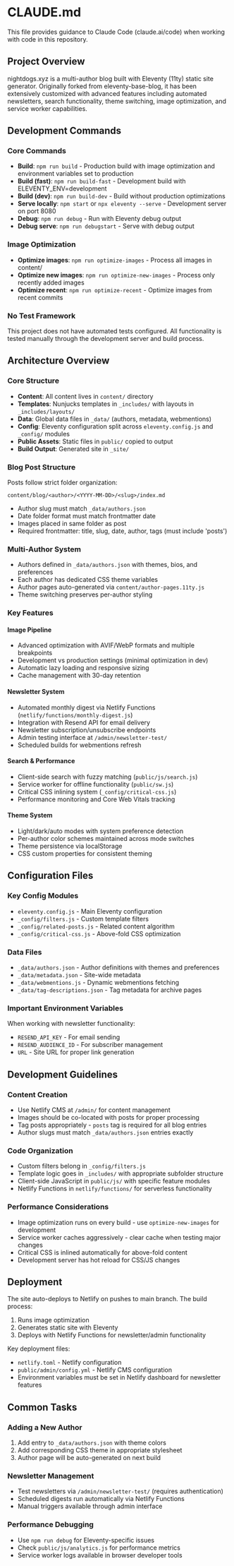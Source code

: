 # CLAUDE.md

This file provides guidance to Claude Code (claude.ai/code) when working with code in this repository.

## Project Overview

nightdogs.xyz is a multi-author blog built with Eleventy (11ty) static site generator. Originally forked from eleventy-base-blog, it has been extensively customized with advanced features including automated newsletters, search functionality, theme switching, image optimization, and service worker capabilities.

## Development Commands

### Core Commands
- **Build**: `npm run build` - Production build with image optimization and environment variables set to production
- **Build (fast)**: `npm run build-fast` - Development build with ELEVENTY_ENV=development 
- **Build (dev)**: `npm run build-dev` - Build without production optimizations
- **Serve locally**: `npm start` or `npx eleventy --serve` - Development server on port 8080
- **Debug**: `npm run debug` - Run with Eleventy debug output
- **Debug serve**: `npm run debugstart` - Serve with debug output

### Image Optimization
- **Optimize images**: `npm run optimize-images` - Process all images in content/
- **Optimize new images**: `npm run optimize-new-images` - Process only recently added images
- **Optimize recent**: `npm run optimize-recent` - Optimize images from recent commits

### No Test Framework
This project does not have automated tests configured. All functionality is tested manually through the development server and build process.

## Architecture Overview

### Core Structure
- **Content**: All content lives in `content/` directory
- **Templates**: Nunjucks templates in `_includes/` with layouts in `_includes/layouts/`
- **Data**: Global data files in `_data/` (authors, metadata, webmentions)
- **Config**: Eleventy configuration split across `eleventy.config.js` and `_config/` modules
- **Public Assets**: Static files in `public/` copied to output
- **Build Output**: Generated site in `_site/`

### Blog Post Structure
Posts follow strict folder organization:
```
content/blog/<author>/<YYYY-MM-DD>/<slug>/index.md
```
- Author slug must match `_data/authors.json`
- Date folder format must match frontmatter date
- Images placed in same folder as post
- Required frontmatter: title, slug, date, author, tags (must include 'posts')

### Multi-Author System
- Authors defined in `_data/authors.json` with themes, bios, and preferences
- Each author has dedicated CSS theme variables
- Author pages auto-generated via `content/author-pages.11ty.js`
- Theme switching preserves per-author styling

### Key Features

#### Image Pipeline
- Advanced optimization with AVIF/WebP formats and multiple breakpoints
- Development vs production settings (minimal optimization in dev)
- Automatic lazy loading and responsive sizing
- Cache management with 30-day retention

#### Newsletter System
- Automated monthly digest via Netlify Functions (`netlify/functions/monthly-digest.js`)
- Integration with Resend API for email delivery
- Newsletter subscription/unsubscribe endpoints
- Admin testing interface at `/admin/newsletter-test/`
- Scheduled builds for webmentions refresh

#### Search & Performance
- Client-side search with fuzzy matching (`public/js/search.js`)
- Service worker for offline functionality (`public/sw.js`)
- Critical CSS inlining system (`_config/critical-css.js`)
- Performance monitoring and Core Web Vitals tracking

#### Theme System
- Light/dark/auto modes with system preference detection
- Per-author color schemes maintained across mode switches
- Theme persistence via localStorage
- CSS custom properties for consistent theming

## Configuration Files

### Key Config Modules
- `eleventy.config.js` - Main Eleventy configuration
- `_config/filters.js` - Custom template filters
- `_config/related-posts.js` - Related content algorithm
- `_config/critical-css.js` - Above-fold CSS optimization

### Data Files
- `_data/authors.json` - Author definitions with themes and preferences
- `_data/metadata.json` - Site-wide metadata
- `_data/webmentions.js` - Dynamic webmentions fetching
- `_data/tag-descriptions.json` - Tag metadata for archive pages

### Important Environment Variables
When working with newsletter functionality:
- `RESEND_API_KEY` - For email sending
- `RESEND_AUDIENCE_ID` - For subscriber management
- `URL` - Site URL for proper link generation

## Development Guidelines

### Content Creation
- Use Netlify CMS at `/admin/` for content management
- Images should be co-located with posts for proper processing
- Tag posts appropriately - `posts` tag is required for all blog entries
- Author slugs must match `_data/authors.json` entries exactly

### Code Organization
- Custom filters belong in `_config/filters.js`
- Template logic goes in `_includes/` with appropriate subfolder structure
- Client-side JavaScript in `public/js/` with specific feature modules
- Netlify Functions in `netlify/functions/` for serverless functionality

### Performance Considerations
- Image optimization runs on every build - use `optimize-new-images` for development
- Service worker caches aggressively - clear cache when testing major changes
- Critical CSS is inlined automatically for above-fold content
- Development server has hot reload for CSS/JS changes

## Deployment

The site auto-deploys to Netlify on pushes to main branch. The build process:
1. Runs image optimization
2. Generates static site with Eleventy
3. Deploys with Netlify Functions for newsletter/admin functionality

Key deployment files:
- `netlify.toml` - Netlify configuration
- `public/admin/config.yml` - Netlify CMS configuration
- Environment variables must be set in Netlify dashboard for newsletter features

## Common Tasks

### Adding a New Author
1. Add entry to `_data/authors.json` with theme colors
2. Add corresponding CSS theme in appropriate stylesheet
3. Author page will be auto-generated on next build

### Newsletter Management
- Test newsletters via `/admin/newsletter-test/` (requires authentication)
- Scheduled digests run automatically via Netlify Functions
- Manual triggers available through admin interface

### Performance Debugging
- Use `npm run debug` for Eleventy-specific issues  
- Check `public/js/analytics.js` for performance metrics
- Service worker logs available in browser developer tools